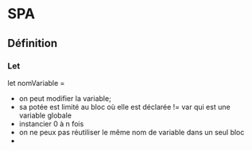 # SPA

## Définition 

### Let

let nomVariable = 
- on peut modifier la variable; 
- sa potée est limité au bloc où elle est déclarée != var qui est une variable globale
- instancier 0 à n fois
- on ne peux pas réutiliser le même nom de variable dans un seul bloc
- 
